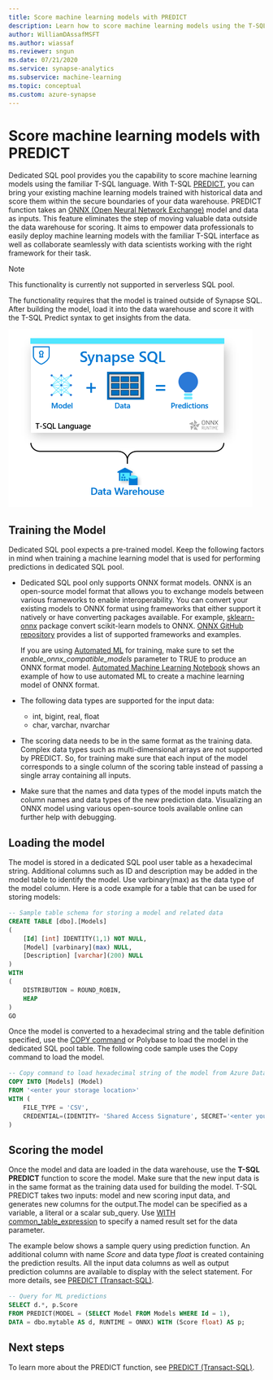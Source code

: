 ```yaml
---
title: Score machine learning models with PREDICT
description: Learn how to score machine learning models using the T-SQL PREDICT function in dedicated SQL pool.
author: WilliamDAssafMSFT
ms.author: wiassaf
ms.reviewer: sngun
ms.date: 07/21/2020
ms.service: synapse-analytics
ms.subservice: machine-learning
ms.topic: conceptual
ms.custom: azure-synapse
---
```


# Score machine learning models with PREDICT

Dedicated SQL pool provides you the capability to score machine learning models using the familiar T-SQL language. With T-SQL [PREDICT](/sql/t-sql/queries/predict-transact-sql?preserve-view=true&view=azure-sqldw-latest), you can bring your existing machine learning models trained with historical data and score them within the secure boundaries of your data warehouse. PREDICT function takes an [ONNX (Open Neural Network Exchange)](https://onnx.ai/) model and data as inputs. This feature eliminates the step of moving valuable data outside the data warehouse for scoring. It aims to empower data professionals to easily deploy machine learning models with the familiar T-SQL interface as well as collaborate seamlessly with data scientists working with the right framework for their task.

> [!NOTE]
> This functionality is currently not supported in serverless SQL pool.

The functionality requires that the model is trained outside of Synapse SQL. After building the model, load it into the data warehouse and score it with the T-SQL Predict syntax to get insights from the data.

![predictoverview](./media/sql-data-warehouse-predict/datawarehouse-overview.png)

## Training the Model

Dedicated SQL pool expects a pre-trained model. Keep the following factors in mind when training a machine learning model that is used for performing predictions in dedicated SQL pool.

- Dedicated SQL pool only supports ONNX format models. ONNX is an open-source model format that allows you to exchange models between various frameworks to enable interoperability. You can convert your existing models to ONNX format using frameworks that either support it natively or have converting packages available. For example, [sklearn-onnx](https://github.com/onnx/sklearn-onnx) package convert scikit-learn models to ONNX. [ONNX GitHub repository](https://github.com/onnx/tutorials#converting-to-onnx-format) provides a list of supported frameworks and examples.

   If you are using [Automated ML](../../machine-learning/concept-automated-ml.md) for training, make sure to set the *enable_onnx_compatible_models* parameter to TRUE to produce an ONNX format model. [Automated Machine Learning Notebook](https://github.com/Azure/MachineLearningNotebooks/blob/master/how-to-use-azureml/automated-machine-learning/classification-bank-marketing-all-features/auto-ml-classification-bank-marketing-all-features.ipynb) shows an example of how to use automated ML to create a machine learning model of ONNX format.

- The following data types are supported for the input data:
    - int, bigint, real, float
    - char, varchar, nvarchar

- The scoring data needs to be in the same format as the training data. Complex data types such as multi-dimensional arrays are not supported by PREDICT. So, for training make sure that each input of the model corresponds to a single column of the scoring table instead of passing a single array containing all inputs.

- Make sure that the names and data types of the model inputs match the column names and data types of the new prediction data. Visualizing an ONNX model using various open-source tools available online can further help with debugging.

## Loading the model

The model is stored in a dedicated SQL pool user table as a hexadecimal string. Additional columns such as ID and description may be added in the model table to identify the model. Use varbinary(max) as the data type of the model column. Here is a code example for a table that can be used for storing models:

```sql
-- Sample table schema for storing a model and related data
CREATE TABLE [dbo].[Models]
(
    [Id] [int] IDENTITY(1,1) NOT NULL,
    [Model] [varbinary](max) NULL,
    [Description] [varchar](200) NULL
)
WITH
(
    DISTRIBUTION = ROUND_ROBIN,
    HEAP
)
GO

```

Once the model is converted to a hexadecimal string and the table definition specified, use the [COPY command](/sql/t-sql/statements/copy-into-transact-sql?preserve-view=true&view=azure-sqldw-latest) or Polybase to load the model in the dedicated SQL pool table. The following code sample uses the Copy command to load the model.

```sql
-- Copy command to load hexadecimal string of the model from Azure Data Lake storage location
COPY INTO [Models] (Model)
FROM '<enter your storage location>'
WITH (
    FILE_TYPE = 'CSV',
    CREDENTIAL=(IDENTITY= 'Shared Access Signature', SECRET='<enter your storage key here>')
)
```

## Scoring the model

Once the model and data are loaded in the data warehouse, use the **T-SQL PREDICT** function to score the model. Make sure that the new input data is in the same format as the training data used for building the model. T-SQL PREDICT takes two inputs: model and new scoring input data, and generates new columns for the output.The model can be specified as a variable, a literal or a scalar sub_query. Use [WITH common_table_expression](/sql/t-sql/queries/with-common-table-expression-transact-sql?preserve-view=true&view=azure-sqldw-latest) to specify a named result set for the data parameter.

The example below shows a sample query using prediction function. An additional column with name *Score* and data type *float* is created containing the prediction results. All the input data columns as well as output prediction columns are available to display with the select statement. For more details, see [PREDICT (Transact-SQL)](/sql/t-sql/queries/predict-transact-sql?preserve-view=true&view=azure-sqldw-latest).

```sql
-- Query for ML predictions
SELECT d.*, p.Score
FROM PREDICT(MODEL = (SELECT Model FROM Models WHERE Id = 1),
DATA = dbo.mytable AS d, RUNTIME = ONNX) WITH (Score float) AS p;
```

## Next steps

To learn more about the PREDICT function, see [PREDICT (Transact-SQL)](/sql/t-sql/queries/predict-transact-sql?preserve-view=true&view=azure-sqldw-latest).
